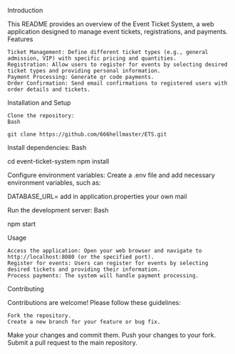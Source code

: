 Introduction

This README provides an overview of the Event Ticket System, a web application designed to manage event tickets, registrations, and payments.
Features

    Ticket Management: Define different ticket types (e.g., general admission, VIP) with specific pricing and quantities.
    Registration: Allow users to register for events by selecting desired ticket types and providing personal information.
    Payment Processing: Generate qr code payments.
    Order Confirmation: Send email confirmations to registered users with order details and tickets.

Installation and Setup

    Clone the repository:
    Bash

    git clone https://github.com/666hellmaster/ETS.git

Install dependencies:
Bash

cd event-ticket-system
npm install

Configure environment variables: Create a .env file and add necessary environment variables, such as:

DATABASE_URL=
add in application.properties your own mail

Run the development server:
Bash

npm start

Usage

    Access the application: Open your web browser and navigate to http://localhost:8080 (or the specified port).
    Register for events: Users can register for events by selecting desired tickets and providing their information.
    Process payments: The system will handle payment processing.

Contributing

Contributions are welcome! Please follow these guidelines:

    Fork the repository.
    Create a new branch for your feature or bug fix.   

Make your changes and commit them.
Push your changes to your fork.
Submit a pull request to the main repository.   
